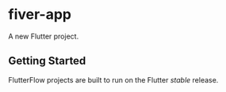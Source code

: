 # fiver-app

A new Flutter project.

## Getting Started

FlutterFlow projects are built to run on the Flutter _stable_ release.

